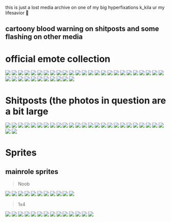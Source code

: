 this is just a lost media archive on one of my big hyperfixations
k_kila ur my lifesavior 🙏

## cartoony blood warning on shitposts and some flashing on other media

# official emote collection

![](https://files.catbox.moe/t69018.png) ![](https://files.catbox.moe/gk3tn9.png) ![](https://files.catbox.moe/ry190m.png) ![](https://files.catbox.moe/e4js6b.png) ![](https://files.catbox.moe/revltd.png) ![](https://files.catbox.moe/h656os.png) ![](https://files.catbox.moe/2vjpyl.png) ![](https://files.catbox.moe/r013fk.png) ![](https://files.catbox.moe/lgmsji.png) ![](https://files.catbox.moe/xsilcs.png) ![](https://files.catbox.moe/8ea0y7.png) ![](https://files.catbox.moe/pvff1h.png) ![](https://files.catbox.moe/rcthip.png) ![](https://files.catbox.moe/eldecy.png) ![](https://files.catbox.moe/fr7ej8.png) ![](https://files.catbox.moe/xtmgfv.png) ![](https://files.catbox.moe/16hobw.png) ![](https://files.catbox.moe/7zncnb.png) ![](https://files.catbox.moe/lp97vv.png) ![](https://files.catbox.moe/qlsq5m.png) ![](https://files.catbox.moe/mg1n8v.gif) ![](https://files.catbox.moe/6y4blu.png) ![](https://files.catbox.moe/4ohuf5.png) ![](https://files.catbox.moe/2k6yod.png) ![](https://files.catbox.moe/9vkiyj.png) ![](https://files.catbox.moe/41q9px.png) ![](https://files.catbox.moe/zssiis.png) ![](https://files.catbox.moe/h71cmw.png) ![](https://files.catbox.moe/m1ovss.png) ![](https://files.catbox.moe/3b0inj.png) ![](https://files.catbox.moe/555w36.png) ![](https://files.catbox.moe/l4kt5q.png) ![](https://files.catbox.moe/6chjpe.png) ![](https://files.catbox.moe/mahysy.png) ![](https://files.catbox.moe/imqrm9.png) ![](https://files.catbox.moe/2wmqcy.png)

# Shitposts (the photos in question are a bit large

![](https://files.catbox.moe/fjqjtq.png) ![](https://files.catbox.moe/vinodz.png) ![](https://files.catbox.moe/j4rb9h.png) ![](https://files.catbox.moe/2rjj13.png) ![](https://files.catbox.moe/xufek7.png) ![](https://files.catbox.moe/84h25o.png) ![](https://files.catbox.moe/jc3xjq.png) ![](https://files.catbox.moe/wfgcsf.png) ![](https://files.catbox.moe/kcw0gj.png) ![](https://files.catbox.moe/glc7da.png) ![](https://files.catbox.moe/jjek38.png) ![](https://files.catbox.moe/6zw1bn.png) ![](https://files.catbox.moe/u4irwh.png) ![](https://files.catbox.moe/gnn0wb.png) ![](https://files.catbox.moe/a15g9l.png) ![](https://files.catbox.moe/1uyv8q.png) ![](https://files.catbox.moe/tkr8nf.png) ![](https://files.catbox.moe/drbpxb.png) ![](https://files.catbox.moe/5knu82.png) ![](https://files.catbox.moe/thuqg7.png) ![](https://files.catbox.moe/o4b8wr.png) ![](https://files.catbox.moe/mhz11b.png) ![](https://files.catbox.moe/eltud4.png) ![](https://files.catbox.moe/k1f0jp.png) ![](https://files.catbox.moe/2a41e7.png) ![](https://files.catbox.moe/t1g48f.png) ![](https://files.catbox.moe/awwz83.png)

# Sprites
## mainrole sprites

> Noob

![](https://files.catbox.moe/t1s0ec.png) ![](https://files.catbox.moe/j486vu.png) ![](https://files.catbox.moe/kp2255.png) ![](https://files.catbox.moe/v4ltlh.png) ![](https://files.catbox.moe/cezc96.png) ![](https://files.catbox.moe/m45v5n.png) ![](https://files.catbox.moe/m45v5n.png) ![](https://files.catbox.moe/06vwx0.gif) ![](https://files.catbox.moe/blpohi.png) ![](https://files.catbox.moe/it2cek.png) ![](https://files.catbox.moe/l9asyt.png)

> 1x4

![](https://files.catbox.moe/7app9w.png) ![](https://files.catbox.moe/w7fho9.png) ![](https://files.catbox.moe/ddlaiw.gif) ![](https://files.catbox.moe/3a8abj.png) ![](https://files.catbox.moe/nfqqjj.png) ![](https://files.catbox.moe/dbkja7.png) ![](https://files.catbox.moe/onrkny.png) ![](https://files.catbox.moe/ws34yo.gif) ![](https://files.catbox.moe/fee5zw.png) ![](https://files.catbox.moe/d3p3ix.png) ![](https://files.catbox.moe/9dv55b.gif) ![](https://files.catbox.moe/zv37lg.png) ![](https://files.catbox.moe/er9uem.png) ![](https://files.catbox.moe/ggevci.png) 
